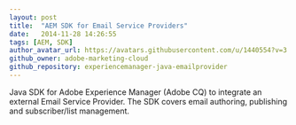 ```yaml
---
layout: post
title:  "AEM SDK for Email Service Providers"
date:   2014-11-28 14:26:55
tags: [AEM, SDK]
author_avatar_url: https://avatars.githubusercontent.com/u/1440554?v=3
github_owner: adobe-marketing-cloud
github_repository: experiencemanager-java-emailprovider
---
```


Java SDK for Adobe Experience Manager (Adobe CQ) to integrate an external Email Service Provider. The SDK covers email authoring, publishing and subscriber/list management.
